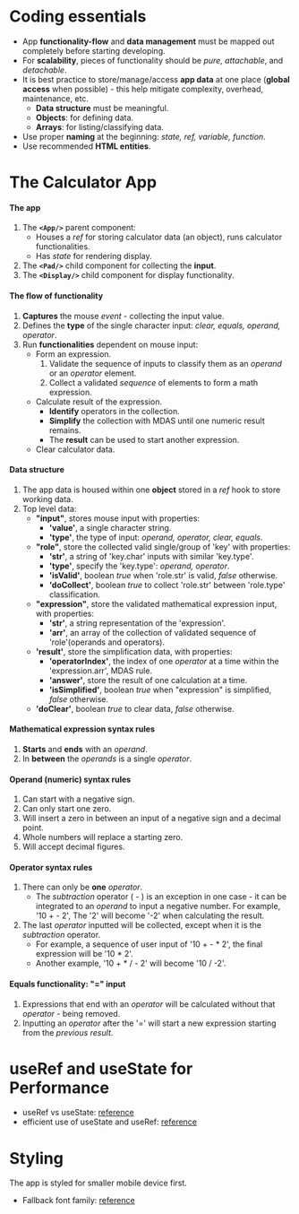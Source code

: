 
# Coding essentials
- App **functionality-flow** and **data management** must be mapped out completely before starting developing.
- For **scalability**, pieces of functionality should be *pure, attachable*, and *detachable*.
- It is best practice to store/manage/access **app data** at one place (**global access** when possible) - this help mitigate complexity, overhead, maintenance, etc.
	- **Data structure** must be meaningful.
	- **Objects**: for defining data.
	- **Arrays**: for listing/classifying data.
- Use proper **naming** at the beginning: *state, ref, variable, function*.
- Use recommended **HTML entities**.


# The Calculator App
#### The app
1. The **`<App/>`** parent component:
	- Houses a *ref* for storing calculator data (an object), runs calculator functionalities.
	- Has *state* for rendering display.
1. The **`<Pad/>`** child component for collecting the **input**.
1. The **`<Display/>`** child component for display functionality.

#### The flow of functionality
1. **Captures** the mouse *event* - collecting the input value.
1. Defines the **type** of the single character input: *clear, equals, operand, operator*.
1. Run **functionalities** dependent on mouse input: 
	- Form an expression.
		1. Validate the sequence of inputs to classify them as an *operand* or an *operator* element.
		1. Collect a validated *sequence* of elements to form a math expression.
	- Calculate result of the expression.
		- **Identify** operators in the collection.
		- **Simplify** the collection with MDAS until one numeric result remains.
		- The **result** can be used to start another expression.
	- Clear calculator data.

#### Data structure
1. The app data is housed within one **object** stored in a *ref* hook to store working data.
1. Top level data:
	- **"input"**, stores mouse input with properties:
		- **'value'**, a single character string.
		- **'type'**, the type of input: *operand, operator, clear, equals*.
	- **"role"**, store the collected valid single/group of 'key' with properties:
		- **'str'**, a string of 'key.char' inputs with similar 'key.type'.
		- **'type'**, specify the 'key.type': *operand, operator*.
		- **'isValid'**, boolean *true* when 'role.str' is valid, *false* otherwise.
		- **'doCollect'**, boolean *true* to collect 'role.str' between 'role.type' classification.
	- **"expression"**, store the validated mathematical expression input, with properties:
		- **'str'**, a string representation of the 'expression'.
		- **'arr'**, an array of the collection of validated sequence of 'role'(operands and operators).
	- **'result'**, store the simplification data, with properties:
		- **'operatorIndex'**, the index of one *operator* at a time within the 'expression.arr', MDAS rule.
		- **'answer'**, store the result of one calculation at a time.
		- **'isSimplified'**, boolean *true* when "expression" is simplified, *false* otherwise.
	- **'doClear'**, boolean *true* to clear data, *false* otherwise.

#### Mathematical expression syntax rules
1. **Starts** and **ends** with an *operand*.
1. In **between** the *operands* is a single *operator*.

#### Operand (numeric) syntax rules
1. Can start with a negative sign.
1. Can only start one zero.
1. Will insert a zero in between an input of a negative sign and a decimal point.
1. Whole numbers will replace a starting zero.
1. Will accept decimal figures.

#### Operator syntax rules
1. There can only be **one** *operator*.
	- The *subtraction* operator ( - ) is an exception in one case - it can be integrated to an *operand* to input a negative number. For example, '10 + - 2', The '2' will become '-2' when calculating the result.
1. The last *operator* inputted will be collected, except when it is the *subtraction* operator.
	- For example, a sequence of user input of '10 + - * 2', the final expression will be '10 * 2'.
	- Another example, '10 + * / - 2' will become '10 / -2'.

#### Equals functionality: "=" input
1. Expressions that end with an *operator* will be calculated without that *operator* - being removed.
1. Inputting an *operator* after the '=' will start a new expression starting from the *previous result*.


# useRef and useState for Performance
- useRef vs useState: [reference](https://medium.com/web-development-with-sumit/useref-vs-usestate-in-react-330539025245#:~:text=serve%20different%20purposes.-,useRef%20is%20primarily%20used%20to%20access%20and%20manipulate%20the%20DOM,renders%20when%20the%20state%20updates.)
- efficient use of useState and useRef: [reference](https://medium.com/@rishavjaiss14/common-mistakes-react-developers-make-usestate-or-useref-76bca3903a80)


# Styling
The app is styled for smaller mobile device first.

- Fallback font family: [reference](https://granneman.com/webdev/coding/css/fonts-and-formatting/web-browser-font-defaults)